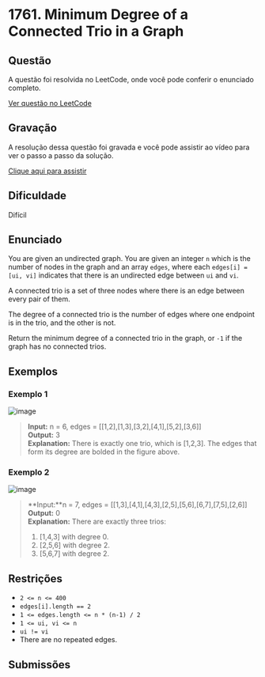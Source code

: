 # 1761. Minimum Degree of a Connected Trio in a Graph

## Questão

A questão foi resolvida no LeetCode, onde você pode conferir o enunciado completo.

[Ver questão no LeetCode](https://leetcode.com/problems/minimum-degree-of-a-connected-trio-in-a-graph/description/)  

## Gravação

A resolução dessa questão foi gravada e você pode assistir ao vídeo para ver o passo a passo da solução.

[Clique aqui para assistir](COLE_AQUI_O_LINK_DA_GRAVAÇÃO)

## Dificuldade

Difícil

## Enunciado

You are given an undirected graph. You are given an integer `n` which is the number of nodes in the graph and an array `edges`, where each `edges[i] = [ui, vi]` indicates that there is an undirected edge between `ui` and `vi`.

A connected trio is a set of three nodes where there is an edge between every pair of them.

The degree of a connected trio is the number of edges where one endpoint is in the trio, and the other is not.

Return the minimum degree of a connected trio in the graph, or `-1` if the graph has no connected trios.

## Exemplos

### Exemplo 1

![image](https://github.com/user-attachments/assets/89f4bcd6-1cc8-4992-ac55-5275946284cb)

>**Input:** n = 6, edges = [[1,2],[1,3],[3,2],[4,1],[5,2],[3,6]]<br>
>**Output:** 3<br>
>**Explanation:** There is exactly one trio, which is [1,2,3]. The edges that form its degree are bolded in the figure above.

### Exemplo 2

![image](https://github.com/user-attachments/assets/7ce82c54-514e-4293-8d3b-1bad8c0f0894)

>**Input:**n = 7, edges = [[1,3],[4,1],[4,3],[2,5],[5,6],[6,7],[7,5],[2,6]]<br>
>**Output:** 0<br>
>**Explanation:** There are exactly three trios:<br>
>1) [1,4,3] with degree 0.
>2) [2,5,6] with degree 2.
>3) [5,6,7] with degree 2.

## Restrições

- `2 <= n <= 400`
- `edges[i].length == 2`
- `1 <= edges.length <= n * (n-1) / 2`
- `1 <= ui, vi <= n`
- `ui != vi`
- There are no repeated edges.

## Submissões
